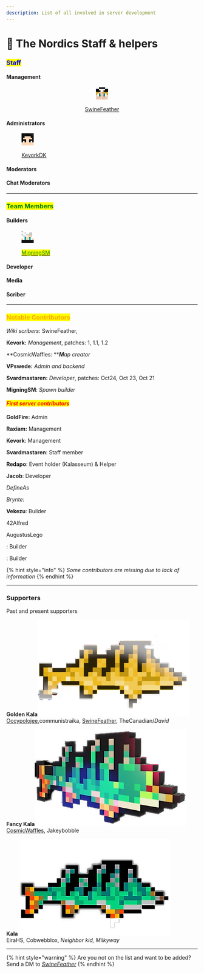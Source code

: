 ```yaml
---
description: List of all involved in server development
---
```


# 🌟 The Nordics Staff & helpers

### <mark style="color:blue;">Staff</mark>

#### &#x20;                                                                                    Management

<div align="center" data-full-width="true">

<figure><img src="../../.gitbook/assets/SwineFeather.png" alt=""><figcaption><p><a href="swinefeather.md">SwineFeather</a></p></figcaption></figure>

</div>

#### &#x20;                                                                                   Administrators

<figure><img src="../../.gitbook/assets/KevorkDK (1).png" alt=""><figcaption><p><a href="server-developers/kevork.md">KevorkDK</a></p></figcaption></figure>

#### &#x20;                                                                                     Moderators

#### &#x20;                                                                                Chat Moderators

***

### <mark style="color:green;">Team Members</mark>

#### &#x20;                                                                                          Builders

<figure><img src="../../.gitbook/assets/MigningSM.png" alt=""><figcaption><p><a href="server-developers/migningsm.md"><mark style="color:green;">MigningSM</mark></a></p></figcaption></figure>

#### &#x20;                                                                                        Developer

#### &#x20;                                                                                           Media

#### &#x20;                                                                                           **Scriber**

***

### <mark style="color:orange;">Notable Contributors</mark>

_Wiki scribers_: SwineFeather,&#x20;

**Kevork:** _Management_, patches: 1, 1.1, 1.2&#x20;

**CosmicWaffles: **_**M**ap creator_

**VPswede:** _Admin and backend_

**Svardmastaren:** _Developer_, patches: Oct24, Oct 23, Oct 21&#x20;

**MigningSM**: _Spawn builder_&#x20;



#### _<mark style="color:red;">First server contributors</mark>_

**GoldFire:** Admin

**Raxiam:** Management

**Kevork**: Management

**Svardmastaren**: Staff member

**Redapo**: Event holder (Kalasseum) & Helper

**Jacob**: Developer

_DefineAs_

_Brynte:_

**Vekezu**: Builder

42Alfred

AugustusLego

: Builder

: Builder

{% hint style="info" %}
_Some contributors are missing due to lack of information_
{% endhint %}

***

### Supporters

Past and present supporters

**Golden Kala**<img src="../../.gitbook/assets/GoldenKala (1).png" alt="" data-size="line">\
[Occypolojee](../../towny/towns/baltics-region/superalko/superalko-residents/occypolojee.md),communistraika, [SwineFeather](swinefeather.md), TheCanadian/_David_

**Fancy Kala**<img src="../../.gitbook/assets/FancyKala.png" alt="" data-size="line">\
[CosmicWaffles](../../towny/towns/finland-region/garvia/garvian-residents/cosmicwaffles.md), Jakeybobble

**Kala** <img src="../../.gitbook/assets/Kala.png" alt="" data-size="line">\
EiraHS, Cobwebblox, _Neighbor kid, Milkyway_

***

{% hint style="warning" %}
Are you not on the list and want to be added? Send a DM to [_SwineFeather_](swinefeather.md)
{% endhint %}
